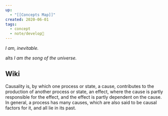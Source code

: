 ```yaml
---
up:
  - "[[Concepts Map]]"
created: 2020-06-01
tags:
  - concept
  - note/develop🍃
---
```

 *I am, inevitable.*

alts
*I am the song of the universe.*

## Wiki
Causality is, by which one process or state, a cause, contributes to the production of another process or state, an effect, where the cause is partly responsible for the effect, and the effect is partly dependent on the cause. In general, a process has many causes, which are also said to be causal factors for it, and all lie in its past.
